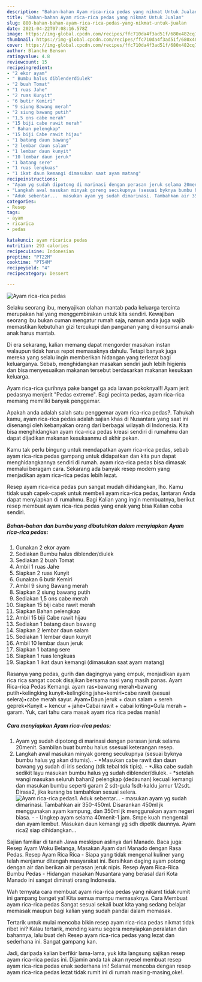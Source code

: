 ```yaml
---
description: "Bahan-bahan Ayam rica-rica pedas yang nikmat Untuk Jualan"
title: "Bahan-bahan Ayam rica-rica pedas yang nikmat Untuk Jualan"
slug: 880-bahan-bahan-ayam-rica-rica-pedas-yang-nikmat-untuk-jualan
date: 2021-04-22T07:08:16.578Z
image: https://img-global.cpcdn.com/recipes/ffc710da4f3ad51f/680x482cq70/ayam-rica-rica-pedas-foto-resep-utama.jpg
thumbnail: https://img-global.cpcdn.com/recipes/ffc710da4f3ad51f/680x482cq70/ayam-rica-rica-pedas-foto-resep-utama.jpg
cover: https://img-global.cpcdn.com/recipes/ffc710da4f3ad51f/680x482cq70/ayam-rica-rica-pedas-foto-resep-utama.jpg
author: Blanche Benson
ratingvalue: 4.8
reviewcount: 15
recipeingredient:
- "2 ekor ayam"
- " Bumbu halus diblenderdiulek"
- "2 buah Tomat"
- "1 ruas Jahe"
- "2 ruas Kunyit"
- "6 butir Kemiri"
- "9 siung Bawang merah"
- "2 siung bawang putih"
- "1,5 ons cabe merah"
- "15 biji cabe rawit merah"
- " Bahan pelengkap"
- "15 biji Cabe rawit hijau"
- "1 batang daun bawang"
- "2 lembar daun salam"
- "1 lembar daun kunyit"
- "10 lembar daun jeruk"
- "1 batang sere"
- "1 ruas lengkuas"
- "1 ikat daun kemangi dimasukan saat ayam matang"
recipeinstructions:
- "Ayam yg sudah dipotong di marinasi dengan perasan jeruk selama 20menit. Sambilan buat bumbu halus ssesuai keterangan resep."
- "Langkah awal masukan minyak goreng secukupnya (sesuai byknya bumbu halus yg akan ditumis).. *Masukan cabe rawit dan daun bawang yg sudah di iris sedang (tdk tebal tdk tipis).  *Jika cabe sudah sedikit layu masukan bumbu halus yg sudah diblender/diulek. *setelah wangi masukan seluruh bahan2 pelengkap (dedaunan) kecuali kemangi dan masukan bumbu seperti garam 2 sdt-gula 1sdt-kaldu jamur 1/2sdt. Dirasa2, jika kurang bs tambahkan sesuai selera."
- "Aduk sebentar...  masukan ayam yg sudah dimarinasi. Tambahkan air 350-450ml. Disarankan 450ml jk menggunakan ayam kampung, dan 350ml jk menggunakan ayam negeri biasa.   Ungkep ayam selama 40menit-1 jam. Smpe kuah mengental dan ayam lembut. Masukan daun kemangi yg sdh dipetik daunnya. Ayam rica2 siap dihidangkan..."
categories:
- Resep
tags:
- ayam
- ricarica
- pedas

katakunci: ayam ricarica pedas 
nutrition: 293 calories
recipecuisine: Indonesian
preptime: "PT22M"
cooktime: "PT54M"
recipeyield: "4"
recipecategory: Dessert

---
```



![Ayam rica-rica pedas](https://img-global.cpcdn.com/recipes/ffc710da4f3ad51f/680x482cq70/ayam-rica-rica-pedas-foto-resep-utama.jpg)

Selaku seorang ibu, menyajikan olahan mantab pada keluarga tercinta merupakan hal yang menggembirakan untuk kita sendiri. Kewajiban seorang ibu bukan cuman mengatur rumah saja, namun anda juga wajib memastikan kebutuhan gizi tercukupi dan panganan yang dikonsumsi anak-anak harus mantab.

Di era  sekarang, kalian memang dapat mengorder masakan instan walaupun tidak harus repot memasaknya dahulu. Tetapi banyak juga mereka yang selalu ingin memberikan hidangan yang terlezat bagi keluarganya. Sebab, menghidangkan masakan sendiri jauh lebih higienis dan bisa menyesuaikan makanan tersebut berdasarkan makanan kesukaan keluarga. 

Ayam rica-rica gurihnya pake banget ga ada lawan pokoknya!!! Ayam jerit pedasnya menjerit &#34;Pedas extreme&#34;. Bagi pecinta pedas, ayam rica-rica memang memiliki banyak penggemar.

Apakah anda adalah salah satu penggemar ayam rica-rica pedas?. Tahukah kamu, ayam rica-rica pedas adalah sajian khas di Nusantara yang saat ini disenangi oleh kebanyakan orang dari berbagai wilayah di Indonesia. Kita bisa menghidangkan ayam rica-rica pedas kreasi sendiri di rumahmu dan dapat dijadikan makanan kesukaanmu di akhir pekan.

Kamu tak perlu bingung untuk mendapatkan ayam rica-rica pedas, sebab ayam rica-rica pedas gampang untuk didapatkan dan kita pun dapat menghidangkannya sendiri di rumah. ayam rica-rica pedas bisa dimasak memalui beragam cara. Sekarang ada banyak resep modern yang menjadikan ayam rica-rica pedas lebih lezat.

Resep ayam rica-rica pedas pun sangat mudah dihidangkan, lho. Kamu tidak usah capek-capek untuk membeli ayam rica-rica pedas, lantaran Anda dapat menyiapkan di rumahmu. Bagi Kalian yang ingin membuatnya, berikut resep membuat ayam rica-rica pedas yang enak yang bisa Kalian coba sendiri.

<!--inarticleads1-->

##### Bahan-bahan dan bumbu yang dibutuhkan dalam menyiapkan Ayam rica-rica pedas:

1. Gunakan 2 ekor ayam
1. Sediakan  Bumbu halus diblender/diulek
1. Sediakan 2 buah Tomat
1. Ambil 1 ruas Jahe
1. Siapkan 2 ruas Kunyit
1. Gunakan 6 butir Kemiri
1. Ambil 9 siung Bawang merah
1. Siapkan 2 siung bawang putih
1. Sediakan 1,5 ons cabe merah
1. Siapkan 15 biji cabe rawit merah
1. Siapkan  Bahan pelengkap
1. Ambil 15 biji Cabe rawit hijau
1. Sediakan 1 batang daun bawang
1. Siapkan 2 lembar daun salam
1. Sediakan 1 lembar daun kunyit
1. Ambil 10 lembar daun jeruk
1. Siapkan 1 batang sere
1. Siapkan 1 ruas lengkuas
1. Siapkan 1 ikat daun kemangi (dimasukan saat ayam matang)


Rasanya yang pedas, gurih dan dagingnya yang empuk, menjadikan ayam rica rica sangat cocok disajikan bersama nasi yang masih panas. Ayam Rica-rica Pedas Kemangi. ayam ras•bawang merah•bawang putih•kelingking kunyit•kelingking jahe•kemiri•cabe rawit (sesuai selera)•cabe merah sayur. Ayam•Daun jeruk + daun salam + sereh geprek•Kunyit + kencur + jahe•Cabai rawit + cabai kriting•Gula merah + garam. Yuk, cari tahu cara masak ayam rica rica pedas manis! 

<!--inarticleads2-->

##### Cara menyiapkan Ayam rica-rica pedas:

1. Ayam yg sudah dipotong di marinasi dengan perasan jeruk selama 20menit. Sambilan buat bumbu halus ssesuai keterangan resep.
1. Langkah awal masukan minyak goreng secukupnya (sesuai byknya bumbu halus yg akan ditumis).. - *Masukan cabe rawit dan daun bawang yg sudah di iris sedang (tdk tebal tdk tipis).  - *Jika cabe sudah sedikit layu masukan bumbu halus yg sudah diblender/diulek. - *setelah wangi masukan seluruh bahan2 pelengkap (dedaunan) kecuali kemangi dan masukan bumbu seperti garam 2 sdt-gula 1sdt-kaldu jamur 1/2sdt. Dirasa2, jika kurang bs tambahkan sesuai selera.
<img src="//assets-global.cpcdn.com/assets/icons/button_play-2c75c40dde080a61004c1f40b05d8f140eaff45d7e9e6481dc71c63d2e7c4909.png" alt="Ayam rica-rica pedas">1. Aduk sebentar...  - masukan ayam yg sudah dimarinasi. Tambahkan air 350-450ml. Disarankan 450ml jk menggunakan ayam kampung, dan 350ml jk menggunakan ayam negeri biasa.  -  - Ungkep ayam selama 40menit-1 jam. Smpe kuah mengental dan ayam lembut. Masukan daun kemangi yg sdh dipetik daunnya. Ayam rica2 siap dihidangkan...


Sajian familiar di tanah Jawa meskipun aslinya dari Manado. Baca juga: Resep Ayam Woku Belanga, Masakan Ayam dari Manado dengan Rasa Pedas. Resep Ayam Rica Rica - Siapa yang tidak mengenal kuliner yang telah menjamur ditengah masyarakat ini. Bersihkan daging ayam potong dengan air dan berikan air perasan jeruk nipis. Resep Ayam Rica-Rica Bumbu Pedas - Hidangan masakan Nusantara yang berasal dari Kota Manado ini sangat diminati orang Indonesia. 

Wah ternyata cara membuat ayam rica-rica pedas yang nikamt tidak rumit ini gampang banget ya! Kita semua mampu memasaknya. Cara Membuat ayam rica-rica pedas Sangat sesuai sekali buat kita yang sedang belajar memasak maupun bagi kalian yang sudah pandai dalam memasak.

Tertarik untuk mulai mencoba bikin resep ayam rica-rica pedas nikmat tidak ribet ini? Kalau tertarik, mending kamu segera menyiapkan peralatan dan bahannya, lalu buat deh Resep ayam rica-rica pedas yang lezat dan sederhana ini. Sangat gampang kan. 

Jadi, daripada kalian berfikir lama-lama, yuk kita langsung sajikan resep ayam rica-rica pedas ini. Dijamin anda tak akan nyesel membuat resep ayam rica-rica pedas enak sederhana ini! Selamat mencoba dengan resep ayam rica-rica pedas lezat tidak rumit ini di rumah masing-masing,oke!.

